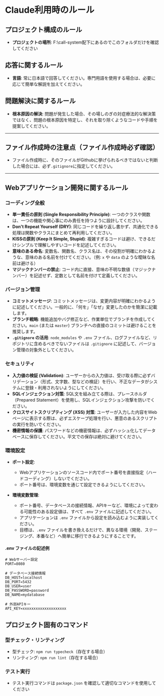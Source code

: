 # Claude利用時のルール

## プロジェクト構成のルール
-  **プロジェクトの場所**: F:\call-system配下にあるのでこのフォルダだけを確認してください

## 応答に関するルール
-   **言語**: 常に日本語で回答してください。専門用語を使用する場合は、必要に応じて簡単な解説を加えてください。

## 問題解決に関するルール
-   **根本原因の解決**: 問題が発生した場合、その場しのぎの対症療法的な解決策ではなく、問題の根本原因を特定し、それを取り除くようなコードや手順を提案してください。

---
## ファイル作成時の注意点（ファイル作成時必ず確認）
- ファイル作成時に、そのファイルがGithubに挙げられるべきではないと判断した場合には、必ず`.gitignore`に指定してください。

---
## Webアプリケーション開発に関するルール

### **コーディング全般**

-   **単一責任の原則 (Single Responsibility Principle)**: 一つのクラスや関数は、一つの機能や関心事にのみ責任を持つように設計してください。
-   **Don't Repeat Yourself (DRY)**: 同じコードを繰り返し書かず、共通化できる処理は関数やクラスにまとめて再利用してください。
-   **KISSの原則 (Keep It Simple, Stupid)**: 複雑すぎるコードは避け、できるだけシンプルで理解しやすいコードを記述してください。
-   **意味のある命名**: 変数名、関数名、クラス名は、その役割が明確にわかるような、意味のある名前を付けてください。（例: `x` や `data` のような曖昧な名前は避ける）
-   **マジックナンバーの禁止**: コード内に直接、意味の不明な数値（マジックナンバー）を記述せず、定数として名前を付けて定義してください。

### **バージョン管理**

-   **コミットメッセージ**: コミットメッセージは、変更内容が明確にわかるように記述してください。一般的に、「何を」「なぜ」変更したのかを簡潔に記載します。
-   **ブランチ戦略**: 機能追加やバグ修正など、作業単位でブランチを作成してください。`main` (または `master`) ブランチへの直接のコミットは避けることを推奨します。
-   **`.gitignore` の活用**: `node_modules` や `.env` ファイル、ログファイルなど、リポジトリに含めるべきでないファイルは `.gitignore` に記述して、バージョン管理の対象外としてください。

### **セキュリティ**

-   **入力値の検証 (Validation)**: ユーザーからの入力値は、受け取る際に必ずバリデーション（形式、文字数、型などの検証）を行い、不正なデータがシステムに登録・利用されないようにしてください。
-   **SQLインジェクション対策**: SQL文を組み立てる際は、プレースホルダ（Prepared Statement）を使用し、SQLインジェクション攻撃を防いでください。
-   **クロスサイトスクリプティング (XSS) 対策**: ユーザーが入力した内容をWebページに表示する際は、必ずエスケープ処理を行い、悪意のあるスクリプトの実行を防いでください。
-   **機密情報の保護**: パスワードなどの機密情報は、必ずハッシュ化してデータベースに保存してください。平文での保存は絶対に避けてください。

### **環境設定**

-   **ポート設定**:
    -   Webアプリケーションのソースコード内でポート番号を直接指定（ハードコーディング）しないでください。
    -   ポート番号は、環境変数を通じて設定できるようにしてください。

-   **環境変数管理**:
    -   ポート番号、データベースの接続情報、APIキーなど、環境によって変わる可能性のある設定値は、すべて `.env` ファイルに記述してください。
    -   アプリケーションは `.env` ファイルから設定を読み込むように実装してください。
    -   目標は、`.env` ファイルを書き換えるだけで、異なる環境（開発、ステージング、本番など）へ簡単に移行できるようにすることです。

#### **.env ファイルの記述例**

```dotenv
# Webサーバー設定
PORT=8080

# データベース接続情報
DB_HOST=localhost
DB_PORT=5432
DB_USER=user
DB_PASSWORD=password
DB_NAME=mydatabase

# 外部APIキー
API_KEY=xxxxxxxxxxxxxxxxxxxx
```

## プロジェクト固有のコマンド

### 型チェック・リンティング
- 型チェック: `npm run typecheck`（存在する場合）
- リンティング: `npm run lint`（存在する場合）

### テスト実行
- テスト実行コマンドは `package.json` を確認して適切なコマンドを使用してください